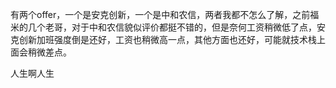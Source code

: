有两个offer，一个是安克创新，一个是中和农信，两者我都不怎么了解，之前福米的几个老哥，对于中和农信貌似评价都挺不错的，但是奈何工资稍微低了点，安克创新加班强度倒是还好，工资也稍微高一点，其他方面也还好，可能就技术栈上面会稍微差点。

人生啊人生

